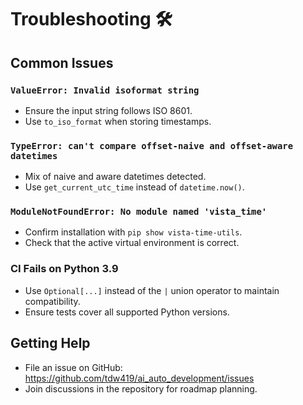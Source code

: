 # Troubleshooting 🛠️

## Common Issues

### `ValueError: Invalid isoformat string`
- Ensure the input string follows ISO 8601.
- Use `to_iso_format` when storing timestamps.

### `TypeError: can't compare offset-naive and offset-aware datetimes`
- Mix of naive and aware datetimes detected.
- Use `get_current_utc_time` instead of `datetime.now()`.

### `ModuleNotFoundError: No module named 'vista_time'`
- Confirm installation with `pip show vista-time-utils`.
- Check that the active virtual environment is correct.

### CI Fails on Python 3.9
- Use `Optional[...]` instead of the `|` union operator to maintain compatibility.
- Ensure tests cover all supported Python versions.

## Getting Help

- File an issue on GitHub: <https://github.com/tdw419/ai_auto_development/issues>
- Join discussions in the repository for roadmap planning.
